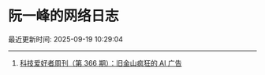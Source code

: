 # 阮一峰的网络日志

最近更新时间: 2025-09-19 10:29:04

--- 
1. [科技爱好者周刊（第 366 期）：旧金山疯狂的 AI 广告](http://www.ruanyifeng.com/blog/2025/09/weekly-issue-366.html) 
